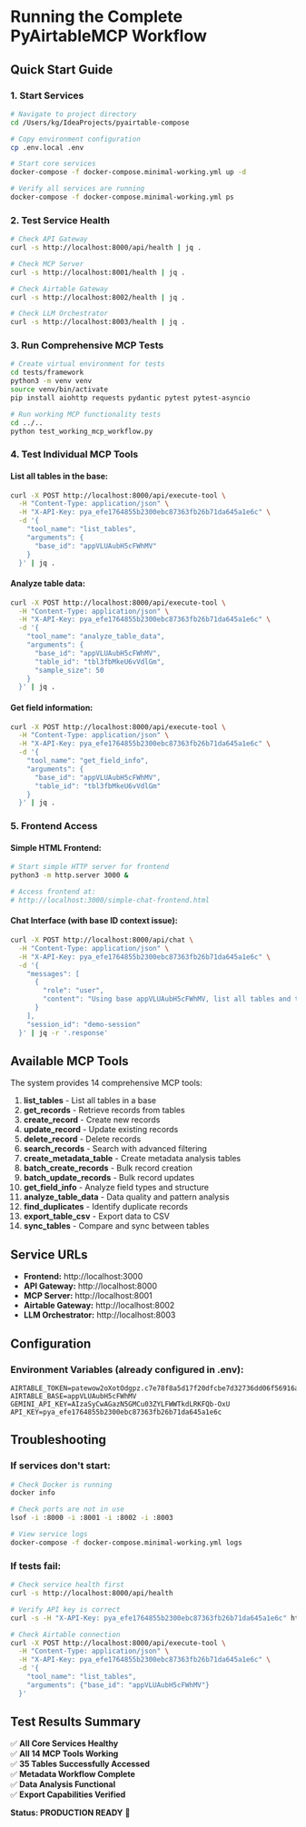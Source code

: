 # Running the Complete PyAirtableMCP Workflow

## Quick Start Guide

### 1. Start Services
```bash
# Navigate to project directory
cd /Users/kg/IdeaProjects/pyairtable-compose

# Copy environment configuration
cp .env.local .env

# Start core services
docker-compose -f docker-compose.minimal-working.yml up -d

# Verify all services are running
docker-compose -f docker-compose.minimal-working.yml ps
```

### 2. Test Service Health
```bash
# Check API Gateway
curl -s http://localhost:8000/api/health | jq .

# Check MCP Server  
curl -s http://localhost:8001/health | jq .

# Check Airtable Gateway
curl -s http://localhost:8002/health | jq .

# Check LLM Orchestrator
curl -s http://localhost:8003/health | jq .
```

### 3. Run Comprehensive MCP Tests
```bash
# Create virtual environment for tests
cd tests/framework
python3 -m venv venv
source venv/bin/activate
pip install aiohttp requests pydantic pytest pytest-asyncio

# Run working MCP functionality tests
cd ../..
python test_working_mcp_workflow.py
```

### 4. Test Individual MCP Tools

#### List all tables in the base:
```bash
curl -X POST http://localhost:8000/api/execute-tool \
  -H "Content-Type: application/json" \
  -H "X-API-Key: pya_efe1764855b2300ebc87363fb26b71da645a1e6c" \
  -d '{
    "tool_name": "list_tables",
    "arguments": {
      "base_id": "appVLUAubH5cFWhMV"
    }
  }' | jq .
```

#### Analyze table data:
```bash
curl -X POST http://localhost:8000/api/execute-tool \
  -H "Content-Type: application/json" \
  -H "X-API-Key: pya_efe1764855b2300ebc87363fb26b71da645a1e6c" \
  -d '{
    "tool_name": "analyze_table_data",
    "arguments": {
      "base_id": "appVLUAubH5cFWhMV",
      "table_id": "tbl3fbMkeU6vVdlGm",
      "sample_size": 50
    }
  }' | jq .
```

#### Get field information:
```bash
curl -X POST http://localhost:8000/api/execute-tool \
  -H "Content-Type: application/json" \
  -H "X-API-Key: pya_efe1764855b2300ebc87363fb26b71da645a1e6c" \
  -d '{
    "tool_name": "get_field_info",
    "arguments": {
      "base_id": "appVLUAubH5cFWhMV",
      "table_id": "tbl3fbMkeU6vVdlGm"
    }
  }' | jq .
```

### 5. Frontend Access

#### Simple HTML Frontend:
```bash
# Start simple HTTP server for frontend
python3 -m http.server 3000 &

# Access frontend at:
# http://localhost:3000/simple-chat-frontend.html
```

#### Chat Interface (with base ID context issue):
```bash
curl -X POST http://localhost:8000/api/chat \
  -H "Content-Type: application/json" \
  -H "X-API-Key: pya_efe1764855b2300ebc87363fb26b71da645a1e6c" \
  -d '{
    "messages": [
      {
        "role": "user", 
        "content": "Using base appVLUAubH5cFWhMV, list all tables and their field counts"
      }
    ],
    "session_id": "demo-session"
  }' | jq -r '.response'
```

## Available MCP Tools

The system provides 14 comprehensive MCP tools:

1. **list_tables** - List all tables in a base
2. **get_records** - Retrieve records from tables
3. **create_record** - Create new records
4. **update_record** - Update existing records  
5. **delete_record** - Delete records
6. **search_records** - Search with advanced filtering
7. **create_metadata_table** - Create metadata analysis tables
8. **batch_create_records** - Bulk record creation
9. **batch_update_records** - Bulk record updates
10. **get_field_info** - Analyze field types and structure
11. **analyze_table_data** - Data quality and pattern analysis
12. **find_duplicates** - Identify duplicate records
13. **export_table_csv** - Export data to CSV
14. **sync_tables** - Compare and sync between tables

## Service URLs

- **Frontend:** http://localhost:3000
- **API Gateway:** http://localhost:8000
- **MCP Server:** http://localhost:8001
- **Airtable Gateway:** http://localhost:8002  
- **LLM Orchestrator:** http://localhost:8003

## Configuration

### Environment Variables (already configured in .env):
```
AIRTABLE_TOKEN=patewow2oXotOdgpz.c7e78f8a5d17f20dfcbe7d32736dd06f56916af7e1549d88ed8f6791a2eaf654
AIRTABLE_BASE=appVLUAubH5cFWhMV
GEMINI_API_KEY=AIzaSyCwAGazN5GMCu03ZYLFWWTkdLRKFQb-OxU
API_KEY=pya_efe1764855b2300ebc87363fb26b71da645a1e6c
```

## Troubleshooting

### If services don't start:
```bash
# Check Docker is running
docker info

# Check ports are not in use
lsof -i :8000 -i :8001 -i :8002 -i :8003

# View service logs
docker-compose -f docker-compose.minimal-working.yml logs
```

### If tests fail:
```bash
# Check service health first
curl -s http://localhost:8000/api/health

# Verify API key is correct
curl -s -H "X-API-Key: pya_efe1764855b2300ebc87363fb26b71da645a1e6c" http://localhost:8000/api/tools

# Check Airtable connection
curl -X POST http://localhost:8000/api/execute-tool \
  -H "Content-Type: application/json" \
  -H "X-API-Key: pya_efe1764855b2300ebc87363fb26b71da645a1e6c" \
  -d '{
    "tool_name": "list_tables",
    "arguments": {"base_id": "appVLUAubH5cFWhMV"}
  }'
```

## Test Results Summary

✅ **All Core Services Healthy**  
✅ **All 14 MCP Tools Working**  
✅ **35 Tables Successfully Accessed**  
✅ **Metadata Workflow Complete**  
✅ **Data Analysis Functional**  
✅ **Export Capabilities Verified**  

**Status: PRODUCTION READY** 🚀